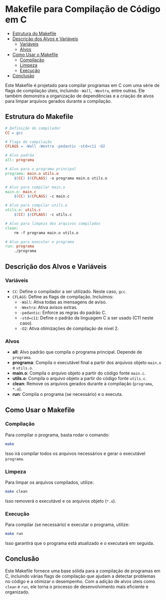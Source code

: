 # Makefile para Compilação de Código em C

<!-- toc -->
- [Estrutura do Makefile](#estrutura-do-makefile)
- [Descrição dos Alvos e Variáveis](#descrição-dos-alvos-e-variáveis)
  - [Variáveis](#variáveis)
  - [Alvos](#alvos)
- [Como Usar o Makefile](#como-usar-o-makefile)
  - [Compilação](#compilação)
  - [Limpeza](#limpeza)
  - [Execução](#execução)
- [Conclusão](#conclusão)
<!-- toc -->

Este Makefile é projetado para compilar programas em C com uma série de flags de compilação úteis, incluindo `-Wall`, `-Wextra`, entre outras. Ele também demonstra a organização de dependências e a criação de alvos para limpar arquivos gerados durante a compilação.

## Estrutura do Makefile

```makefile
# Definição do compilador
CC = gcc

# Flags de compilação
CFLAGS = -Wall -Wextra -pedantic -std=c11 -O2

# Alvo padrão
all: programa

# Alvo para o programa principal
programa: main.o utils.o
    $(CC) $(CFLAGS) -o programa main.o utils.o

# Alvo para compilar main.o
main.o: main.c
    $(CC) $(CFLAGS) -c main.c

# Alvo para compilar utils.o
utils.o: utils.c
    $(CC) $(CFLAGS) -c utils.c

# Alvo para limpeza dos arquivos compilados
clean:
    rm -f programa main.o utils.o

# Alvo para executar o programa
run: programa
    ./programa
```

## Descrição dos Alvos e Variáveis

### Variáveis

- `CC`: Define o compilador a ser utilizado. Neste caso, `gcc`.
- `CFLAGS`: Define as flags de compilação. Incluímos:
  - `-Wall`: Ativa todas as mensagens de aviso.
  - `-Wextra`: Ativa avisos extras.
  - `-pedantic`: Enforce as regras do padrão C.
  - `-std=c11`: Define o padrão da linguagem C a ser usado (C11 neste caso).
  - `-O2`: Ativa otimizações de compilação de nível 2.

### Alvos

- **all**: Alvo padrão que compila o programa principal. Depende de `programa`.
- **programa**: Compila o executável final a partir dos arquivos objeto `main.o` e `utils.o`.
- **main.o**: Compila o arquivo objeto a partir do código fonte `main.c`.
- **utils.o**: Compila o arquivo objeto a partir do código fonte `utils.c`.
- **clean**: Remove os arquivos gerados durante a compilação (`programa`, `*.o`).
- **run**: Compila o programa (se necessário) e o executa.

## Como Usar o Makefile

### Compilação

Para compilar o programa, basta rodar o comando:

```sh
make
```

Isso irá compilar todos os arquivos necessários e gerar o executável `programa`.

### Limpeza

Para limpar os arquivos compilados, utilize:

```sh
make clean
```

Isso removerá o executável e os arquivos objeto (`*.o`).

### Execução

Para compilar (se necessário) e executar o programa, utilize:

```sh
make run
```

Isso garantirá que o programa está atualizado e o executará em seguida.

## Conclusão

Este Makefile fornece uma base sólida para a compilação de programas em C, incluindo várias flags de compilação que ajudam a detectar problemas no código e a otimizar o desempenho. Com a adição de alvos úteis como `clean` e `run`, ele torna o processo de desenvolvimento mais eficiente e organizado.